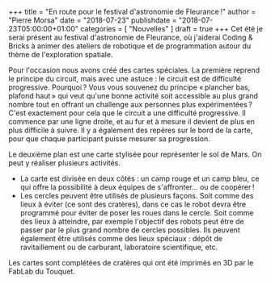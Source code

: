 +++
title      = "En route pour le festival d'astronomie de Fleurance !"
author     = "Pierre Morsa"
date       = "2018-07-23"
publishdate = "2018-07-23T05:00:00+01:00" 
categories = [ "Nouvelles" ]
draft      = true
+++
Cet été je serai présent au festival d'astronomie de Fleurance, où j'aiderai Coding & Bricks à animer des ateliers de robotique et de programmation autour du thème de l'exploration spatiale.

Pour l'occasion nous avons créé des cartes spéciales. La première reprend le principe du circuit, mais avec une astuce : le circuit est de difficulté progressive. Pourquoi ? Vous vous souvenez du principe « plancher bas, plafond haut » qui veut qu'une bonne activité soit accessible au plus grand nombre tout en offrant un challenge aux personnes plus expérimentées ? C'est exactement pour cela que le circuit a une difficulté progressive. Il commence par une ligne droite, et au fur et à mesure il devient de plus en plus difficile à suivre. Il y a également des repères sur le bord de la carte, pour que chaque participant puisse mesurer sa progression.

Le deuxième plan est une carte stylisée pour représenter le sol de Mars. On peut y réaliser plusieurs activités. 

* La carte est divisée en deux côtés : un camp rouge et un camp bleu, ce qui offre la possibilité à deux équipes de s'affronter... ou de coopérer !
* Les cercles peuvent être utilisés de plusieurs façons. Soit comme des lieux à éviter (ce sont des cratères), dans ce cas le robot devra être programmé pour éviter de poser les roues dans le cercle. Soit comme des lieux à atteindre, par exemple l'objectif des robots peut être de passer par le plus grand nombre de cercles possibles. Ils peuvent également être utilisés comme des lieux spéciaux : dépôt de ravitaillement ou de carburant, laboratoire scientifique, etc.

Les cartes sont complétées de cratères qui ont été imprimés en 3D par le FabLab du Touquet.

